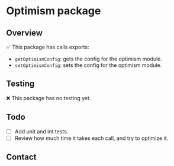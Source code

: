 # Optimism package

## Overview

✅ This package has calls exports:

- `getOptimismConfig`: gets the config for the optimism module.
- `setOptimismConfig`: sets the config for the optimism module.

## Testing

❌ This package has no testing yet.

## Todo

- [ ] Add unit and int tests.
- [ ] Review how much time it takes each call, and try to optimize it.

## Contact
